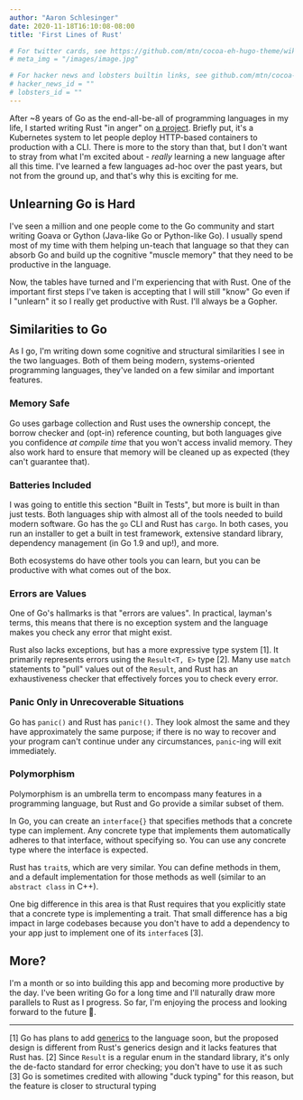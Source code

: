 ```yaml
---
author: "Aaron Schlesinger"
date: 2020-11-18T16:10:08-08:00
title: 'First Lines of Rust'

# For twitter cards, see https://github.com/mtn/cocoa-eh-hugo-theme/wiki/Twitter-cards
# meta_img = "/images/image.jpg"

# For hacker news and lobsters builtin links, see github.com/mtn/cocoa-eh-hugo-theme/wiki/Social-Links
# hacker_news_id = ""
# lobsters_id = ""
---
```


After ~8 years of Go as the end-all-be-all of programming languages in my life, I started writing Rust "in anger" on [a project](https://github.com/osscda/kedahttp). Briefly put, it's a Kubernetes system to let people deploy HTTP-based containers to production with a CLI. There is more to the story than that, but I don't want to stray from what I'm excited about - _really_ learning a new language after all this time. I've learned a few languages ad-hoc over the past years, but not from the ground up, and that's why this is exciting for me.

## Unlearning Go is Hard

I've seen a million and one people come to the Go community and start writing Goava or Gython (Java-like Go or Python-like Go). I usually spend most of my time with them helping un-teach that language so that they can absorb Go and build up the cognitive "muscle memory" that they need to be productive in the language.

Now, the tables have turned and I'm experiencing that with Rust. One of the important first steps I've taken is accepting that I will still "know" Go even if I "unlearn" it so I really get productive with Rust. I'll always be a Gopher.

## Similarities to Go

As I go, I'm writing down some cognitive and structural similarities I see in the two languages. Both of them being modern, systems-oriented programming languages, they've landed on a few similar and important features.

### Memory Safe

Go uses garbage collection and Rust uses the ownership concept, the borrow checker and (opt-in) reference counting, but both languages give you confidence _at compile time_ that you won't access invalid memory. They also work hard to ensure that memory will be cleaned up as expected (they can't guarantee that).

### Batteries Included

I was going to entitle this section "Built in Tests", but more is built in than just tests. Both languages ship with almost all of the tools needed to build modern software. Go has the `go` CLI and Rust has `cargo`. In both cases, you run an installer to get a built in test framework, extensive standard library, dependency management (in Go 1.9 and up!), and more.

Both ecosystems do have other tools you can learn, but you can be productive with what comes out of the box.

### Errors are Values

One of Go's hallmarks is that "errors are values". In practical, layman's terms, this means that there is no exception system and the language makes you check any error that might exist.

Rust also lacks exceptions, but has a more expressive type system [1]. It primarily represents errors using the `Result<T, E>` type [2]. Many use `match` statements to "pull" values out of the `Result`, and Rust has an exhaustiveness checker that effectively forces you to check every error.

### Panic Only in Unrecoverable Situations

Go has `panic()` and Rust has `panic!()`. They look almost the same and they have approximately the same purpose; if there is no way to recover and your program can't continue under any circumstances, `panic`-ing will exit immediately.

### Polymorphism

Polymorphism is an umbrella term to encompass many features in a programming language, but Rust and Go provide a similar subset of them.

In Go, you can create an `interface{}` that specifies methods that a concrete type can implement. Any concrete type  that implements them automatically adheres to that interface, without specifying so. You can use any concrete type where the interface is expected.

Rust has `trait`s, which are very similar. You can define methods in them, and a default implementation for those methods as well (similar to an `abstract class` in C++).

One big difference in this area is that Rust requires that you explicitly state that a concrete type is implementing a trait. That small difference has a big impact in large codebases because you don't have to add a dependency to your app just to implement one of its `interface`s [3].

## More?

I'm a month or so into building this app and becoming more productive by the day. I've been writing Go for a long time and I'll naturally draw more parallels to Rust as I progress. So far, I'm enjoying the process and looking forward to the future 🚀.

---
[1] Go has plans to add [generics](https://go.googlesource.com/proposal/+/refs/heads/master/design/go2draft-contracts.md) to the language soon, but the proposed design is different from Rust's generics design and it lacks features that Rust has.
[2] Since `Result` is a regular enum in the standard library, it's only the de-facto standard for error checking; you don't have to use it as such
[3] Go is sometimes credited with allowing "duck typing" for this reason, but the feature is closer to structural typing
